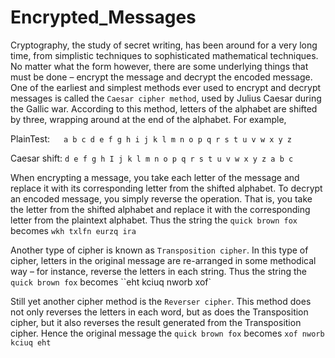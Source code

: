 # Encrypted_Messages
Cryptography, the study of secret writing, has been around for a very long time, from simplistic 
techniques to sophisticated mathematical techniques. No matter what the form however, there are 
some underlying things that must be done – encrypt the message and decrypt the encoded message. 
One of the earliest and simplest methods ever used to encrypt and decrypt messages is called the 
`Caesar cipher method`, used by Julius Caesar during the Gallic war. According to this method, letters 
of the alphabet are shifted by three, wrapping around at the end of the alphabet. For example,

PlainTest: &emsp;  `a b c d e f g h i j k l m n o p q r s t u v w x y z`

Caesar shift: `d e f g h I j k l m n o p q r s t u v w x y z a b c`

When encrypting a message, you take each letter of the message and replace it with its corresponding 
letter from the shifted alphabet. To decrypt an encoded message, you simply reverse the operation. 
That is, you take the letter from the shifted alphabet and replace it with the corresponding letter from 
the plaintext alphabet. Thus the string the `quick brown fox` becomes `wkh txlfn eurzq ira` 

Another type of cipher is known as `Transposition cipher`. In this type of cipher, letters in the original 
message are re-arranged in some methodical way – for instance, reverse the letters in each string. 
Thus the string the `quick brown fox` becomes ``eht kciuq nworb xof`

Still yet another cipher method is the `Reverser cipher`. This method does not only reverses the letters 
in each word, but as does the Transposition cipher, but it also reverses the result generated from the 
Transposition cipher. Hence the original message the `quick brown fox` becomes `xof nworb kciuq eht`
